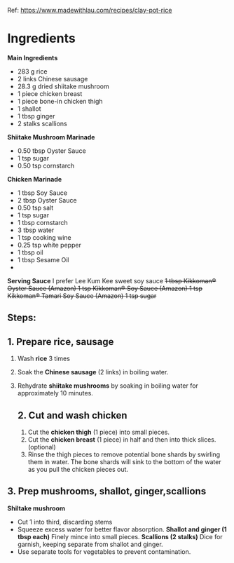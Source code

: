 Ref: https://www.madewithlau.com/recipes/clay-pot-rice
# Ingredients
**Main Ingredients**
- 283 g rice
- 2 links Chinese sausage
- 28.3 g dried shiitake mushroom
- 1 piece chicken breast
- 1 piece bone-in chicken thigh
- 1  shallot
- 1 tbsp ginger
- 2 stalks scallions

**Shiitake Mushroom Marinade**
- 0.50 tbsp Oyster Sauce 
- 1 tsp sugar
- 0.50 tsp cornstarch

**Chicken Marinade**
- 1 tbsp Soy Sauce
- 2 tbsp Oyster Sauce
- 0.50 tsp salt
- 1 tsp sugar
- 1 tbsp cornstarch
- 3 tbsp water
- 1 tsp cooking wine
- 0.25 tsp white pepper
- 1 tbsp oil
- 1 tbsp Sesame Oil 
- 
**Serving Sauce**
I prefer Lee Kum Kee sweet soy sauce
~~1 tbsp Kikkoman® Oyster Sauce (Amazon)
1 tsp Kikkoman® Soy Sauce (Amazon)
1 tsp Kikkoman® Tamari Soy Sauce (Amazon​)
1 tsp sugar~~


## Steps: 

## 1. Prepare rice, sausage
1. Wash **rice** 3 times
2. Soak the **Chinese sausage** (2 links) in boiling water.
3. Rehydrate **shiitake mushrooms** by soaking in boiling water for approximately 10 minutes. 
   
   ## 2. Cut and wash chicken
   1. Cut the **chicken thigh** (1 piece) into small pieces.
   3. Cut the **chicken breast** (1 piece) in half and then into thick slices. (optional)
   5. Rinse the thigh pieces to remove potential bone shards by swirling them in water. The bone shards will sink to the bottom of the water as you pull the chicken pieces out.
   
## 3. Prep  mushrooms, shallot, ginger,scallions

**Shiltake mushroom**
- Cut 1 into third, discarding stems
- Squeeze excess water for better flavor absorption.
**Shallot and ginger (1 tbsp each)**
Finely mince into small pieces.
**Scallions (2 stalks)** 
Dice for garnish, keeping separate from shallot and ginger.
- Use separate tools for vegetables to prevent contamination.

   